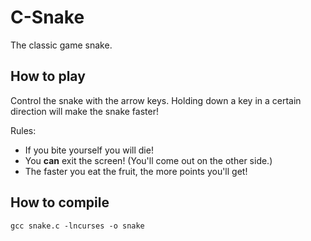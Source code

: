 # C-Snake

The classic game snake.

## How to play

Control the snake with the arrow keys. Holding down a key in a certain direction will make the snake faster!

Rules:
* If you bite yourself you will die!
* You **can** exit the screen! (You'll come out on the other side.)
* The faster you eat the fruit, the more points you'll get!

## How to compile

```
gcc snake.c -lncurses -o snake
```
